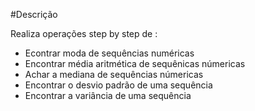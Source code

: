 #Descrição

Realiza operações step by step de :

- Econtrar moda de sequências numéricas
- Encontrar média aritmética de sequênicas númericas
- Achar a mediana de sequências númericas
- Encontrar o desvio padrão de uma sequência
- Encontrar a variância de uma sequência
 
